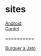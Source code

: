 # sites
<a href="https://gustavosilveiraguedes.github.io/android/index.html">Android</a>
    <br>
<a href="https://gustavosilveiraguedes.github.io/cordel/index.html">Cordel</a>
<p>==========</p>

<a href="https://gustavosilveiraguedes.github.io/burguer_a_jato/index.html">Burguer a Jato</a>